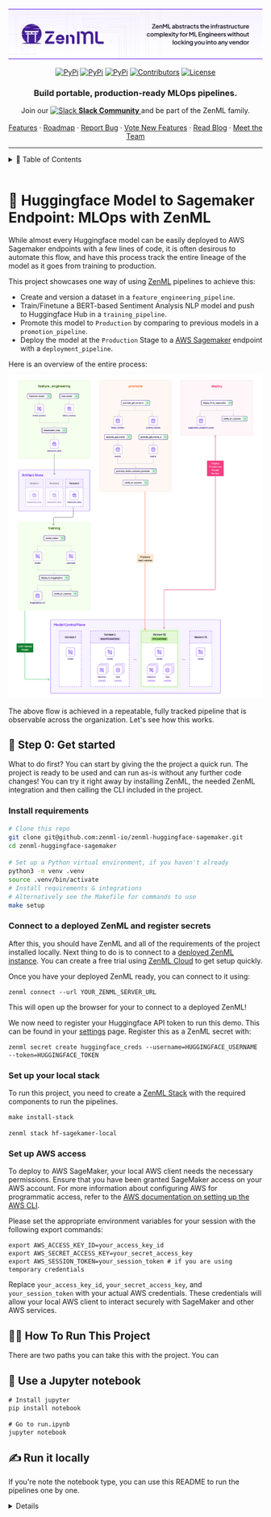 <!-- PROJECT SHIELDS -->
<!--
*** I'm using markdown "reference style" links for readability.
*** Reference links are enclosed in brackets [ ] instead of parentheses ( ).
*** See the bottom of this document for the declaration of the reference variables
*** for contributors-url, forks-url, etc. This is an optional, concise syntax you may use.
*** https://www.markdownguide.org/basic-syntax/#reference-style-links
-->

<div align="center">

  <!-- PROJECT LOGO -->
  <br />
    <a href="https://zenml.io">
      <img alt="ZenML Logo" src="assets/header.png" alt="ZenML Logo">
    </a>
  <br />

  [![PyPi][pypi-shield]][pypi-url]
  [![PyPi][pypiversion-shield]][pypi-url]
  [![PyPi][downloads-shield]][downloads-url]
  [![Contributors][contributors-shield]][contributors-url]
  [![License][license-shield]][license-url]
  <!-- [![Build][build-shield]][build-url] -->
  <!-- [![CodeCov][codecov-shield]][codecov-url] -->

</div>

<!-- MARKDOWN LINKS & IMAGES -->
<!-- https://www.markdownguide.org/basic-syntax/#reference-style-links -->

[pypi-shield]: https://img.shields.io/pypi/pyversions/zenml?color=281158

[pypi-url]: https://pypi.org/project/zenml/

[pypiversion-shield]: https://img.shields.io/pypi/v/zenml?color=361776

[downloads-shield]: https://img.shields.io/pypi/dm/zenml?color=431D93

[downloads-url]: https://pypi.org/project/zenml/

[codecov-shield]: https://img.shields.io/codecov/c/gh/zenml-io/zenml?color=7A3EF4

[codecov-url]: https://codecov.io/gh/zenml-io/zenml

[contributors-shield]: https://img.shields.io/github/contributors/zenml-io/zenml?color=7A3EF4

[contributors-url]: https://github.com/othneildrew/Best-README-Template/graphs/contributors

[license-shield]: https://img.shields.io/github/license/zenml-io/zenml?color=9565F6

[license-url]: https://github.com/zenml-io/zenml/blob/main/LICENSE

[linkedin-shield]: https://img.shields.io/badge/-LinkedIn-black.svg?style=for-the-badge&logo=linkedin&colorB=555

[linkedin-url]: https://www.linkedin.com/company/zenml/

[twitter-shield]: https://img.shields.io/twitter/follow/zenml_io?style=for-the-badge

[twitter-url]: https://twitter.com/zenml_io

[slack-shield]: https://img.shields.io/badge/-Slack-black.svg?style=for-the-badge&logo=linkedin&colorB=555

[slack-url]: https://zenml.io/slack-invite

[build-shield]: https://img.shields.io/github/workflow/status/zenml-io/zenml/Build,%20Lint,%20Unit%20&%20Integration%20Test/develop?logo=github&style=for-the-badge

[build-url]: https://github.com/zenml-io/zenml/actions/workflows/ci.yml

<div align="center">
  <h3 align="center">Build portable, production-ready MLOps pipelines.</h3>
  <p align="center">
    <div align="center">
      Join our <a href="https://zenml.io/slack-invite" target="_blank">
      <img width="18" src="https://cdn3.iconfinder.com/data/icons/logos-and-brands-adobe/512/306_Slack-512.png" alt="Slack"/>
    <b>Slack Community</b> </a> and be part of the ZenML family.
    </div>
    <br />
    <a href="https://zenml.io/features">Features</a>
    ·
    <a href="https://zenml.io/roadmap">Roadmap</a>
    ·
    <a href="https://github.com/zenml-io/zenml/issues">Report Bug</a>
    ·
    <a href="https://zenml.io/discussion">Vote New Features</a>
    ·
    <a href="https://blog.zenml.io/">Read Blog</a>
    ·
    <a href="https://www.zenml.io/company#team">Meet the Team</a>
    <br />
  </p>
</div>

---

<!-- TABLE OF CONTENTS -->
<details>
  <summary>🏁 Table of Contents</summary>
  <ol>
    <li><a href="#-huggingface-model-to-sagemaker-endpoint-mlops-with-zenml">Introduction</a></li>
    <li><a href="#-quickstart">Quickstart</a></li>
    <li>
      <a href="#-create-your-own-mlops-platform">Create your own MLOps Platform</a>
      <ul>
        <li><a href="##-1-deploy-zenml">Deploy ZenML</a></li>
        <li><a href="#-2-deploy-stack-components">Deploy Stack Components</a></li>
        <li><a href="#-3-create-a-pipeline">Create a Pipeline</a></li>
        <li><a href="#-4-start-the-dashboard">Start the Dashboard</a></li>
      </ul>
    </li>
    <li><a href="#-roadmap">Roadmap</a></li>
    <li><a href="#-contributing-and-community">Contributing and Community</a></li>
    <li><a href="#-getting-help">Getting Help</a></li>
    <li><a href="#-license">License</a></li>
  </ol>
</details>

<br />

# 🤖 Huggingface Model to Sagemaker Endpoint: MLOps with ZenML

While almost every Huggingface model can be easily deployed to AWS Sagemaker endpoints with a few lines of code, it is often desirous to automate this flow, and have this process track the entire lineage of the model as it goes from training to production.

This project showcases one way of using [ZenML](https://zenml.io) pipelines to achieve this:

- Create and version a dataset in a `feature_engineering_pipeline`.
- Train/Finetune a BERT-based Sentiment Analysis NLP model and push to Huggingface Hub in a `training_pipeline`.
- Promote this model to `Production` by comparing to previous models in a `promotion_pipeline`.
- Deploy the model at the `Production` Stage to a [AWS Sagemaker](https://aws.amazon.com/pm/sagemaker/) endpoint with a `deployment_pipeline`.

Here is an overview of the entire process:

<img src="assets/pipelines_overview.png" alt="Pipelines Overview" width="800">

The above flow is achieved in a repeatable, fully tracked pipeline that is observable across the organization. Let's
see how this works.

## 👋 Step 0: Get started

What to do first? You can start by giving the the project a quick run. The
project is ready to be used and can run as-is without any further code
changes! You can try it right away by installing ZenML, the needed
ZenML integration and then calling the CLI included in the project.

### Install requirements

```bash
# Clone this repo
git clone git@github.com:zenml-io/zenml-huggingface-sagemaker.git
cd zenml-huggingface-sagemaker

# Set up a Python virtual environment, if you haven't already
python3 -m venv .venv
source .venv/bin/activate
# Install requirements & integrations
# Alternatively see the Makefile for commands to use
make setup
```

### Connect to a deployed ZenML and register secrets

After this, you should have ZenML and all of the requirements of the project installed locally.
Next thing to do is to connect to a [deployed ZenML instance](https://docs.zenml.io/deploying-zenml/). You can
create a free trial using [ZenML Cloud](https://cloud.zenml.io) to get setup quickly.

Once you have your deployed ZenML ready, you can connect to it using:

```shell
zenml connect --url YOUR_ZENML_SERVER_URL
```

This will open up the browser for your to connect to a deployed ZenML!

We now need to register your Huggingface API token to run this demo. This can be found in your [settings](https://huggingface.co/settings/tokens) page. Register this as a ZenML secret with:

```shell
zenml secret create huggingface_creds --username=HUGGINGFACE_USERNAME --token=HUGGINGFACE_TOKEN
```

### Set up your local stack

To run this project, you need to create a [ZenML Stack](https://docs.zenml.io/user-guide/starter-guide/understand-stacks) with the required components to run the pipelines.

```shell
make install-stack

zenml stack hf-sagekamer-local
```

### Set up AWS access

To deploy to AWS SageMaker, your local AWS client needs the necessary permissions. Ensure that you have been granted SageMaker access on your AWS account. For more information about configuring AWS for programmatic access, refer to the [AWS documentation on setting up the AWS CLI](https://docs.aws.amazon.com/cli/latest/userguide/cli-configure-quickstart.html).

Please set the appropriate environment variables for your session with the following export commands:

```shell
export AWS_ACCESS_KEY_ID=your_access_key_id
export AWS_SECRET_ACCESS_KEY=your_secret_access_key
export AWS_SESSION_TOKEN=your_session_token # if you are using temporary credentials
```

Replace `your_access_key_id`, `your_secret_access_key`, and `your_session_token` with your actual AWS credentials. These credentials will allow your local AWS client to interact securely with SageMaker and other AWS services.

## 🧑‍💻 How To Run This Project

There are two paths you can take this with the project. You can 

## 📓 Use a Jupyter notebook

```shell
# Install jupyter
pip install notebook

# Go to run.ipynb
jupyter notebook
```

## ✍️ Run it locally

If you're note the notebook type, you can use this README to run the pipelines one by one.

<details>

### 👶 Step 1: Start with feature engineering

### 💪 Step 2: Train the model

Next, you should look at the CLI help to see what you can do with the project:
  
```shell
python run.py --help

python run.py --training-pipeline --num-epochs 1 --train-batch-size 128 --eval-batch-size 12
```

This will train a model from Huggingface and register a new ZenML model on the Model Control Plane:

<img src="assets/mcp_1.png" alt="ZenML Model Control Plane" width="600">

Please note the above screens are a cloud-only feature in [ZenML Cloud](https://zenml.io/cloud), and
the CLI `zenml models list` should be used instead for OSS users.

At the end of the pipeline, the model will also be pushed the Huggingface, and a link estabilished between the ZenML Control Plane and the Huggingface model repository.

<img src="assets/hf_repo_commit.png" alt="Huggingface Repo" width="600">

<img src="assets/training_pipeline_with_hf.png" alt="Training Pipeline with HF" width="600">

Notice the linkage of the revision made on Huggingface to the metadata tracked on the ZenML pipeline. This estabilishes lineage.

### 🫅 Step 3: Promote the model 

You can run the training pipeline a few times to produce many versions of the model. Feel free to edit the parameters accordingly.
When the time is right, you now run the promotion pipeline:

```shell
python run.py --help

python run.py --promoting-pipeline
```

This pipeline finds the best model from the last pipelines that were run, and promotes it to production. That simply means its marked as production in the Model Control Plane:

<img src="assets/mcp_2.png" alt="Model versions" width="600">

### 💯 Step 4: Deploy the model

Finally, when the time is right, its time to deploy the latest `Production` model!

```shell
python run.py --deploying-pipeline
```

This uses the latest Huggingface revision, and deploys it on Sagemaker:

```shell
Creating model with name: huggingface-pytorch-inference-2023-11-08-10-33-02-272
Creating endpoint-config with name huggingface-pytorch-inference-2023-11-08-10-33-03-291
Creating endpoint with name huggingface-pytorch-inference-2023-11-08-10-33-03-291```
```

Verify that the endpoint is up:

```shell
aws sagemaker list-endpoints
```

You should see a deployed endpoint to sagemaker.

### 🏃 Step 5: Run the demo app

```shell
cd gradio
python app.py
```

<img src="assets/nlp_zenml_demo.png" alt="Demo Sentiment Analysis" width="600">

The demo has two modes: `sagemaker` and `local`. If sagemaker is selected, the client pings ZenML, finds the latest Production model, and uses the associated sagemaker endpoint to make the prediction. Otherwise, it just downloads the model and runs it locally. Naturally, the Sagemaker endpoint will usually be faster!

And there you go, you have successfully trained and pushed a model to Huggingface, and deplyoed it to AWS Sagemaker, in a ZenML pipeline. Read more on the [ZenML docs](https://docs.zenml.io)

</summary>